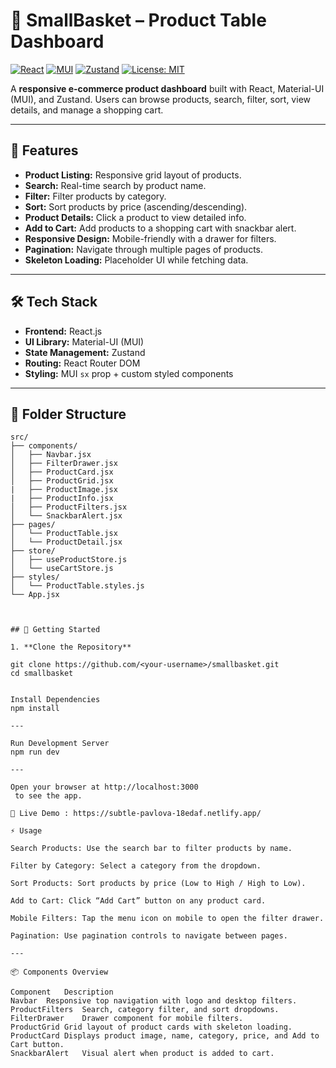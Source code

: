 # 🛒 SmallBasket – Product Table Dashboard

[![React](https://img.shields.io/badge/React-17.0.2-blue?logo=react)](https://reactjs.org/)
[![MUI](https://img.shields.io/badge/MUI-5.0.0-green?logo=mui)](https://mui.com/)
[![Zustand](https://img.shields.io/badge/Zustand-State%20Management-orange)](https://zustand-demo.pmnd.rs/)
[![License: MIT](https://img.shields.io/badge/License-MIT-yellow.svg)](https://opensource.org/licenses/MIT)

A **responsive e-commerce product dashboard** built with React, Material-UI (MUI), and Zustand. Users can browse products, search, filter, sort, view details, and manage a shopping cart.

---

## 🌟 Features

- **Product Listing:** Responsive grid layout of products.
- **Search:** Real-time search by product name.
- **Filter:** Filter products by category.
- **Sort:** Sort products by price (ascending/descending).
- **Product Details:** Click a product to view detailed info.
- **Add to Cart:** Add products to a shopping cart with snackbar alert.
- **Responsive Design:** Mobile-friendly with a drawer for filters.
- **Pagination:** Navigate through multiple pages of products.
- **Skeleton Loading:** Placeholder UI while fetching data.

---

## 🛠️ Tech Stack

- **Frontend:** React.js
- **UI Library:** Material-UI (MUI)
- **State Management:** Zustand
- **Routing:** React Router DOM
- **Styling:** MUI `sx` prop + custom styled components

---

## 📂 Folder Structure

```plaintext
src/
├── components/
│   ├── Navbar.jsx
│   ├── FilterDrawer.jsx
│   ├── ProductCard.jsx
│   ├── ProductGrid.jsx
|   ├── ProductImage.jsx
|   ├── ProductInfo.jsx
│   ├── ProductFilters.jsx
│   └── SnackbarAlert.jsx
├── pages/
│   └── ProductTable.jsx
│   └── ProductDetail.jsx
├── store/
│   ├── useProductStore.js
│   └── useCartStore.js
├── styles/
│   └── ProductTable.styles.js
└── App.jsx



## 🚀 Getting Started

1. **Clone the Repository**

git clone https://github.com/<your-username>/smallbasket.git
cd smallbasket


Install Dependencies
npm install

--- 

Run Development Server
npm run dev

---

Open your browser at http://localhost:3000
 to see the app.

🔗 Live Demo : https://subtle-pavlova-18edaf.netlify.app/

⚡ Usage

Search Products: Use the search bar to filter products by name.

Filter by Category: Select a category from the dropdown.

Sort Products: Sort products by price (Low to High / High to Low).

Add to Cart: Click “Add Cart” button on any product card.

Mobile Filters: Tap the menu icon on mobile to open the filter drawer.

Pagination: Use pagination controls to navigate between pages.

---

📦 Components Overview

Component	Description
Navbar	Responsive top navigation with logo and desktop filters.
ProductFilters	Search, category filter, and sort dropdowns.
FilterDrawer	Drawer component for mobile filters.
ProductGrid	Grid layout of product cards with skeleton loading.
ProductCard	Displays product image, name, category, price, and Add to Cart button.
SnackbarAlert	Visual alert when product is added to cart.
